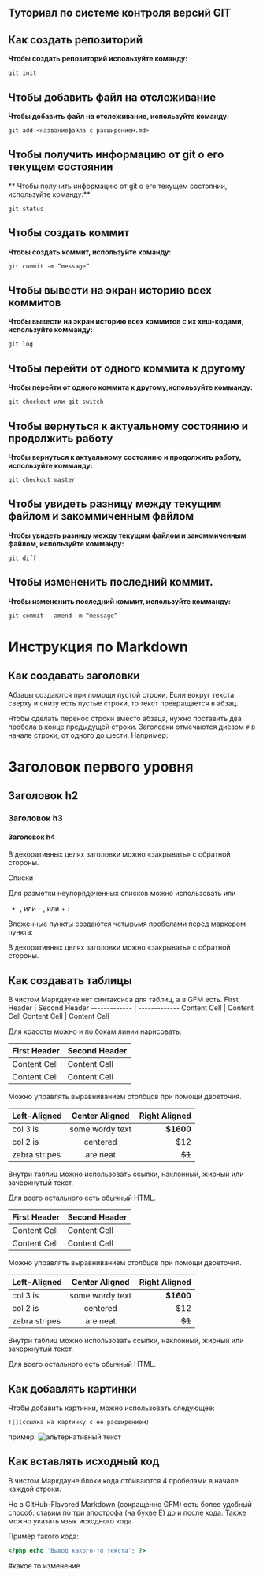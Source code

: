 ## Туториал по системе контроля версий GIT

## Как создать репозиторий

**Чтобы создать репозиторий используйте команду:**

```
git init
```

## Чтобы добавить файл на отслеживание

**Чтобы добавить файл на отслеживание, используйте команду:**

```
git add <названиефайла с расширением.md>
```
## Чтобы получить информацию от git о его текущем состоянии

** Чтобы получить информацию от git о его текущем состоянии, используйте команду:**

```
git status
```

## Чтобы создать коммит

**Чтобы создать коммит, используйте команду:**

```
git commit -m “message” 
```

## Чтобы вывести на экран историю всех коммитов 

**Чтобы вывести на экран историю всех коммитов с их хеш-кодами, используйте комманду:**

```
git log
```

## Чтобы перейти от одного коммита к другому

**Чтобы перейти от одного коммита к другому,используйте комманду:**

```
git checkout или git switch
```

## Чтобы вернуться к актуальному состоянию и продолжить работу

**Чтобы вернуться к актуальному состоянию и продолжить работу, используйте комманду:**

```
git checkout master 
```

## Чтобы увидеть разницу между текущим файлом и закоммиченным файлом

**Чтобы увидеть разницу между текущим файлом и закоммиченным файлом, используйте комманду:**

```
git diff
```

## Чтобы измененить последний коммит.

**Чтобы измененить последний коммит, используйте комманду:**

```
git commit --amend -m “message” 
```


# Инструкция по Markdown

## Как создавать заголовки

Абзацы создаются при помощи пустой строки. Если вокруг
текста сверху и снизу есть пустые строки, то текст
превращается в абзац.

Чтобы сделать перенос строки вместо абзаца,
нужно поставить два пробела в конце предыдущей строки.
Заголовки отмечаются диезом `#` в начале строки, от
одного до шести. Например:

# Заголовок первого уровня #
## Заголовок h2
### Заголовок h3
#### Заголовок h4

В декоративных целях заголовки можно «закрывать» с обратной
стороны.

Списки

Для разметки неупорядоченных списков можно использовать или
* , или - , или + :

Вложенные пункты создаются четырьмя пробелами перед маркером
пункта:

В декоративных целях заголовки можно «закрывать» с
обратной стороны.

## Как создавать таблицы

В чистом Маркдауне нет синтаксиса для таблиц, а в GFM
есть.
First Header | Second Header
------------- | -------------
Content Cell | Content Cell
Content Cell | Content Cell

Для красоты можно и по бокам линии нарисовать:

| First Header | Second Header |
| ------------- | ------------- |
| Content Cell | Content Cell |
| Content Cell | Content Cell |

Можно управлять выравниванием столбцов при помощи двоеточия.

| Left-Aligned | Center Aligned | Right Aligned |
|:------------- |:---------------:| -------------:|
| col 3 is | some wordy text | **$1600** |
| col 2 is | centered | $12 |
| zebra stripes | are neat | ~~$1~~ |

Внутри таблиц можно использовать ссылки, наклонный, жирный или
зачеркнутый текст.

Для всего остального есть обычный HTML.

| First Header | Second Header |
| -------------| ------------- |
| Content Cell | Content Cell  |
| Content Cell | Content Cell  |

Можно управлять выравниванием столбцов при помощи
двоеточия.

| Left-Aligned | Center Aligned | Right Aligned |
|:------------- |:---------------:| -------------:|
| col 3 is | some wordy text | **$1600** |
| col 2 is | centered | $12 |
| zebra stripes | are neat | ~~$1~~ |

Внутри таблиц можно использовать ссылки, наклонный,
жирный или зачеркнутый текст.

Для всего остального есть обычный HTML.

## Как добавлять картинки

Чтобы добавить картинки, можно использовать следующее:
```
![](ссылка на картинку с ее расширением)
``` 
пример:
![альтернативный текст](https://photocentra.ru/images/main56/569683_main.jpg)

## Как вставлять исходный код

В чистом Маркдауне блоки кода отбиваются 4 пробелами в
начале каждой строки.

Но в GitHub-Flavored Markdown (сокращенно GFM) есть
более удобный способ: ставим по три апострофа (на букве
Ё) до и после кода. Также можно указать язык исходного
кода.

Пример такого кода:

```php
<?php echo 'Вывод какого-то текста'; ?>
```

#какое то изменение
